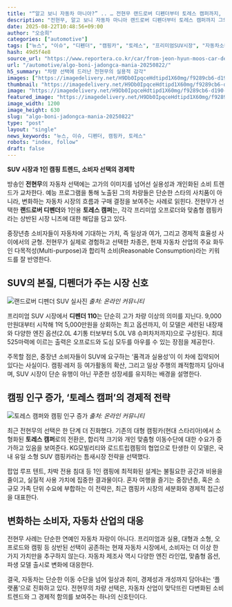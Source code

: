 ```yaml
---
title: "“알고 보니 자동차 마니아?” .. … 전현무 랜드로버 디펜더부터 토레스 캠퍼까지, 그가 선택한 車!"
description: "전현무, 알고 보니 자동차 마니아 랜드로버 디펜더부터 토레스 캠퍼까지 그의 선택엔 이유가 있다 ..."
date: 2025-08-22T10:48:56+09:00
author: "오승희"
categories: ["automotive"]
tags: ["뉴스", "이슈", "디펜더", "캠핑카", "토레스", "프리미엄SUV시장", "자동차소비트렌드"]
hash: 49d5f4e8
source_url: "https://www.reportera.co.kr/car/from-jeon-hyun-moos-car-defender-to-torres/"
url: "/automotive/algo-boni-jadongca-mania-20250822/"
h5_summary: "차량 선택에 드러난 전현무의 실용적 감각"
images: ["https://imagedelivery.net/H9Db0IpqceHdtipd1X60mg/f9289cb6-d190-48a1-cb8b-57bd3eef9100/public", "https://imagedelivery.net/H9Db0IpqceHdtipd1X60mg/2b5f1e4d-62f5-47d9-4e86-ac5e1193de00/public", "https://imagedelivery.net/H9Db0IpqceHdtipd1X60mg/945a5401-cd18-4bba-e99b-d26d5f14da00/public"]
thumbnail: "https://imagedelivery.net/H9Db0IpqceHdtipd1X60mg/f9289cb6-d190-48a1-cb8b-57bd3eef9100/public"
image: "https://imagedelivery.net/H9Db0IpqceHdtipd1X60mg/f9289cb6-d190-48a1-cb8b-57bd3eef9100/public"
featured_image: "https://imagedelivery.net/H9Db0IpqceHdtipd1X60mg/f9289cb6-d190-48a1-cb8b-57bd3eef9100/public"
image_width: 1200
image_height: 630
slug: "algo-boni-jadongca-mania-20250822"
type: "post"
layout: "single"
news_keywords: "뉴스, 이슈, 디펜더, 캠핑카, 토레스"
robots: "index, follow"
draft: false
---
```


**SUV 시장과 1인 캠핑 트렌드, 소비자 선택의 경제학**

방송인 **전현무**의 자동차 선택에는 고가의 이미지를 넘어선 실용성과 개인화된 소비 트렌드가 교차한다. 예능 프로그램을 통해 노출된 그의 차량들은 단순한 스타의 사치품이 아니라, 변화하는 자동차 시장의 흐름과 구매 결정을 보여주는 사례로 읽힌다. 전현무가 선택한 **랜드로버 디펜더**와 1인용 **토레스 캠퍼**는, 각각 프리미엄 오프로더와 맞춤형 캠핑카라는 상반된 시장 니즈에 대한 해답을 담고 있다.

중장년층 소비자들이 자동차에 기대하는 가치, 즉 일상과 여가, 그리고 경제적 효율성 사이에서의 균형. 전현무가 실제로 경험하고 선택한 차종은, 현재 자동차 산업의 주요 화두인 다목적성(Multi-purpose)과 합리적 소비(Reasonable Consumption)라는 키워드를 잘 반영한다.

## SUV의 본질, 디펜더가 주는 시장 신호

![랜드로버 디펜더 SUV 실사진](https://imagedelivery.net/H9Db0IpqceHdtipd1X60mg/945a5401-cd18-4bba-e99b-d26d5f14da00/public)
*출처: 온라인 커뮤니티*


프리미엄 SUV 시장에서 **디펜더 110**는 단순히 고가 차량 이상의 의미를 지닌다. 9,000만원대부터 시작해 1억 5,000만원을 상회하는 최고 옵션까지, 이 모델은 세련된 내장재와 다양한 엔진 옵션(2.0L 4기통 터보부터 5.0L V8 슈퍼차저까지)으로 구성된다. 최대 525마력에 이르는 출력은 오프로드와 도심 모두를 아우를 수 있는 장점을 제공한다.

주목할 점은, 중장년 소비자들이 SUV에 요구하는 ‘품격과 실용성’이 이 차에 집약되어 있다는 사실이다. 캠핑·레저 등 여가활동의 확산, 그리고 일상 주행의 쾌적함까지 담아내며, SUV 시장이 단순 유행이 아닌 꾸준한 성장세를 유지하는 배경을 설명한다.

## 캠핑 인구 증가, ‘토레스 캠퍼’의 경제적 전략

![토레스 캠퍼와 캠핑 인구 증가](https://imagedelivery.net/H9Db0IpqceHdtipd1X60mg/2b5f1e4d-62f5-47d9-4e86-ac5e1193de00/public)
*출처: 온라인 커뮤니티*


최근 전현무의 선택은 한 단계 더 진화했다. 기존의 대형 캠핑카(현대 스타리아)에서 소형화된 **토레스 캠퍼**로의 전환은, 합리적 크기와 개인 맞춤형 이동수단에 대한 수요가 증가하고 있음을 보여준다. KG모빌리티와 로드트립캠핑의 협업으로 탄생한 이 모델은, 국내 유일 소형 SUV 캠핑카라는 틈새시장 전략을 선택했다.

팝업 루프 텐트, 차박 전용 침대 등 1인 캠핑에 최적화된 설계는 불필요한 공간과 비용을 줄이고, 실질적 사용 가치에 집중한 결과물이다. 혼자 여행을 즐기는 중장년층, 혹은 소규모 가족 단위 수요에 부합하는 이 전략은, 최근 캠핑카 시장의 세분화와 경제적 접근성을 대표한다.

## 변화하는 소비자, 자동차 산업의 대응

전현무 사례는 단순한 연예인 자동차 자랑이 아니다. 프리미엄과 실용, 대형과 소형, 오프로드와 캠핑 등 상반된 선택이 공존하는 현재 자동차 시장에서, 소비자는 더 이상 한 가지 가치만을 추구하지 않는다. 자동차 제조사 역시 다양한 엔진 라인업, 맞춤형 옵션, 파생 모델 출시로 변화에 대응한다.

결국, 자동차는 단순한 이동 수단을 넘어 일상과 취미, 경제성과 개성까지 담아내는 ‘플랫폼’으로 진화하고 있다. 전현무의 차량 선택은, 자동차 산업이 맞닥뜨린 다변화된 소비 트렌드와 그 경제적 함의를 보여주는 하나의 신호탄이다.
